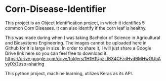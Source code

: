 # Corn-Disease-Identifier
This project is an Object Identification project, in which it identifies 5 common Corn Diseases.
It can also identify if the corn leaf is healthy.

This was made during when I was taking Bachelor of Science in Agricultural and Biosystems Engineering.
The images cannot be uploaded here in Github for it is large in size.
In order to share it, I will just share a Google Drive link here so you can feel free to download it.
https://drive.google.com/drive/folders/1H1H1UpzLIBX4CFzdHvdBMHwOUbAyyiXx?usp=sharing

This python project, machine learning, utilizes Keras as its API.
